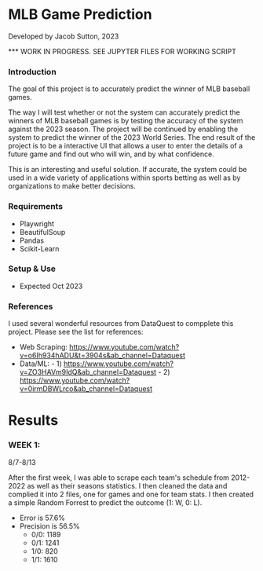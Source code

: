 # MLB Game Prediction
Developed by Jacob Sutton, 2023

*** WORK IN PROGRESS. SEE JUPYTER FILES FOR WORKING SCRIPT

### Introduction
The goal of this project is to accurately predict the winner of MLB baseball games. 

The way I will test whether or not the system can accurately predict the winners of MLB baseball games is by testing the accuracy of the system against the 2023 season. The project will be continued by enabling the system to predict the winner of the 2023 World Series. The end result of the project is to be a interactive UI that allows a user to enter the details of a future game and find out who will win, and by what confidence. 

This is an interesting and useful solution. If accurate, the system could be used in a wide variety of applications within sports betting as well as by organizations to make better decisions. 




### Requirements 
  - Playwright
  - BeautifulSoup
  - Pandas
  - Scikit-Learn



### Setup & Use
* Expected Oct 2023



### References

I used several wonderful resources from DataQuest to compplete this project. Please see the list for references:
  
  - Web Scraping: https://www.youtube.com/watch?v=o6Ih934hADU&t=3904s&ab_channel=Dataquest
  - Data/ML:
        - 1) https://www.youtube.com/watch?v=ZO3HAVm9IdQ&ab_channel=Dataquest
        - 2) https://www.youtube.com/watch?v=0irmDBWLrco&ab_channel=Dataquest


# Results
### WEEK 1: 
8/7-8/13

After the first week, I was able to scrape each team's schedule from 2012-2022 as well as their seasons statistics. I then cleaned the data and complied it into 2 files, one for games and one for team stats. I then created a simple Random Forrest to predict the outcome (1: W, 0: L). 

- Error is 57.6%
- Precision is 56.5%
    - 0/0: 1189
    - 0/1: 1241
    - 1/0: 820
    - 1/1: 1610


